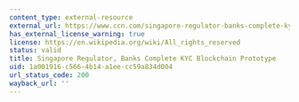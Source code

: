 ```yaml
---
content_type: external-resource
external_url: https://www.ccn.com/singapore-regulator-banks-complete-kyc-blockchain-prototype/
has_external_license_warning: true
license: https://en.wikipedia.org/wiki/All_rights_reserved
status: valid
title: Singapore Regulator, Banks Complete KYC Blockchain Prototype
uid: 1a001916-c566-4b14-a1ee-cc59a834d004
url_status_code: 200
wayback_url: ''
---
```

